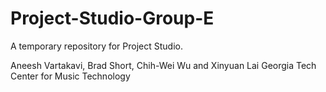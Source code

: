 Project-Studio-Group-E
======================

A temporary repository for Project Studio.

Aneesh Vartakavi, Brad Short, Chih-Wei Wu and Xinyuan Lai
Georgia Tech Center for Music Technology